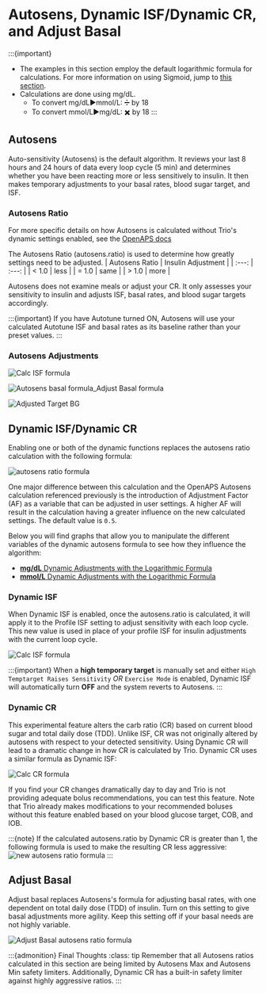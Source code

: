 # Autosens, Dynamic ISF/Dynamic CR, and Adjust Basal
:::{important}
  - The examples in this section employ the default logarithmic formula for calculations. For more information on using Sigmoid, jump to [this section](sigmoid.md).
  - Calculations are done using mg/dL.
      - To convert mg/dL▶︎mmol/L: ➗ by 18
      - To convert mmol/L▶︎mg/dL: ✖️ by 18
:::

## Autosens
Auto-sensitivity (Autosens) is the default algorithm. It reviews your last 8 hours and 24 hours of data every loop cycle (5 min) and determines whether you have been reacting more or less sensitively to insulin. It then makes temporary adjustments to your basal rates, blood sugar target, and ISF.

### Autosens Ratio

For more specific details on how Autosens is calculated without Trio's dynamic settings enabled, see the [OpenAPS docs](https://openaps.readthedocs.io/en/latest/docs/Customize-Iterate/autosens.html)

The Autosens Ratio (autosens.ratio) is used to determine how greatly settings need to be adjusted.
| Autosens Ratio | Insulin Adjustment |
| :---: | :---: |
| < 1.0 | less |
| = 1.0 | same |
| > 1.0 | more |

Autosens does not examine meals or adjust your CR. It only assesses your sensitivity to insulin and adjusts ISF, basal rates, and blood sugar targets accordingly.

:::{important}
If you have Autotune turned ON, Autosens will use your calculated Autotune ISF and basal rates as its baseline rather than your preset values.
:::

### Autosens Adjustments

![Calc ISF formula](https://github.com/tmhastings/trio-docs/assets/31315442/e3d9f8f8-a1a5-4594-b798-7e0cb333f174)

![Autosens basal formula_Adjust Basal formula](https://github.com/tmhastings/trio-docs/assets/31315442/77679847-a5ec-4c9a-9fd5-5910c8f997ad)

![Adjusted Target BG](https://github.com/tmhastings/trio-docs/assets/31315442/0a1f9769-a0d3-4974-98d9-86a6b66183cc)

## Dynamic ISF/Dynamic CR

Enabling one or both of the dynamic functions replaces the autosens ratio calculation with the following formula:

![autosens ratio formula](https://github.com/tmhastings/trio-docs/assets/31315442/f631a209-881a-484a-80d9-e2ba88f1cb4c)

One major difference between this calculation and the OpenAPS Autosens calculation referenced previously is the introduction of Adjustment Factor (AF) as a variable that can be adjusted in user settings. A higher AF will result in the calculation having a greater influence on the new calculated settings. The default value is `0.5`.

Below you will find graphs that allow you to manipulate the different variables of the dynamic autosens formula to see how they influence the algorithm:

 - [**mg/dL** Dynamic Adjustments with the Logarithmic Formula](https://www.desmos.com/calculator/zrkugmdnob)
 - [**mmol/L** Dynamic Adjustments with the Logarithmic Formula](https://www.desmos.com/calculator/aoxzzrhpro)

### Dynamic ISF

When Dynamic ISF is enabled, once the autosens.ratio is calculated, it will apply it to the Profile ISF setting to adjust sensitivity with each loop cycle. This new value is used in place of your profile ISF for insulin adjustments with the current loop cycle.

![Calc ISF formula](https://github.com/tmhastings/trio-docs/assets/31315442/e3cc67f0-3268-4c3d-95cd-fb5acdcae74a)

:::{important}
When a **high temporary target** is manually set and either `High Temptarget Raises Sensitivity` _OR_ `Exercise Mode` is enabled, Dynamic ISF will automatically turn **OFF** and the system reverts to Autosens.
:::

### Dynamic CR

This experimental feature alters the carb ratio (CR) based on current blood sugar and total daily dose (TDD). Unlike ISF, CR was not originally altered by autosens with respect to your detected sensitivity. Using Dynamic CR will lead to a dramatic change in how CR is calculated by Trio. Dynamic CR uses a similar formula as Dynamic ISF:

![Calc CR formula](https://github.com/tmhastings/trio-docs/assets/31315442/eaa21873-6bd9-4bf2-b2e2-721e94d153ed)

If you find your CR changes dramatically day to day and Trio is not providing adequate bolus recommendations, you can test this feature. Note that Trio already makes modifications to your recommended boluses without this feature enabled based on your blood glucose target, COB, and IOB.

:::{note}
If the calculated autosens.ratio by Dynamic CR is greater than 1, the following formula is used to make the resulting CR less aggressive: 
![new autosens ratio formula](https://github.com/tmhastings/trio-docs/assets/31315442/55afc6af-a59c-45fd-a757-f6eb9378de33)
:::

## Adjust Basal

Adjust basal replaces Autosens's formula for adjusting basal rates, with one dependent on total daily dose (TDD) of insulin. Turn on this setting to give basal adjustments more agility. Keep this setting off if your basal needs are not highly variable.

![Adjust Basal autosens ratio formula](https://github.com/tmhastings/trio-docs/assets/31315442/ee6724dc-f30d-4f4c-981d-f1e83473d425)

:::{admonition} Final Thoughts
:class: tip
Remember that all Autosens ratios calculated in this section are being limited by Autosens Max and Autosens Min safety limiters. Additionally, Dynamic CR has a built-in safety limiter against highly aggressive ratios.
:::
